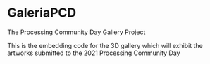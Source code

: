 # GaleriaPCD
The Processing Community Day Gallery Project

This is the embedding code for the 3D gallery which will exhibit the artworks submitted to
the 2021 Processing Community Day
